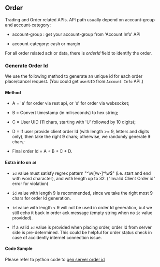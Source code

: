 ## Order 

Trading and Order related APIs. API path usually depend on account-group and account-category: 

  * account-group   : get your account-group from 'Account Info' API

  * account-category: cash or margin

For all order related ack or data, there is *orderId* field to identify the order. 

###
### Generate Order Id

We use the following method to generate an unique id for each order place/cancel request. (You could get `userUID` from `Account Info` API.)


#### Method
  
  * A = 'a' for order via rest api, or 's' for order via websocket;

  * B = Convert timestamp (in miliseconds) to hex string;
  
  * C = User UID (11 chars, starting with 'U' followed by 10 digits);
  
  * D = If user provide client order Id (with length >= 9, letters and digits only), then take the right 9 chars; otherwise, we randomly generate 9 chars;
  
  * Final order Id = A + B + C + D.


#### Extra info on `id`
 
 * `id` value must satisfy regrex pattern "^\w[\w\-]*\w$" (i.e. start and end with word character), and with length up to 32.  ("Invalid Client Order id" error for violation)

 * `id` value with length 9 is recommended, since we take the right most 9 chars for order Id generation.

 * `id` value with length < 9 will not be used in order Id generation, but we still echo it back in order ack message (empty string when no `id` value provided).

 * If a valid `id` value is provided when placing order, order Id from server side is pre-determined. This could be helpful for order status check in case of accidently internet connection issue.

#### Code Sample

Please refer to python code to [gen server order id](https://github.com/bitmax-exchange/bitmax-pro-api-demo/blob/master/python/util.py)

